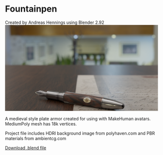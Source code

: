 # Fountainpen
Created by Andreas Hennings using Blender 2.92
![image](/Fountainpen.png)

A medieval style plate armor created for using with MakeHuman avatars.
MediumPoly mesh has 18k vertices.

Project file includes HDRI background image from polyhaven.com and PBR materials from ambientcg.com

[Download .blend file](https://drive.google.com/file/d/1Upo8k9vsukEQABarD8MiVERp3Rj5pLb8/view?usp=sharing)
